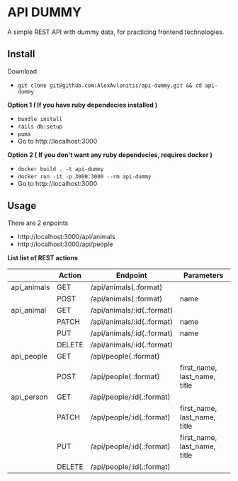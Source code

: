 # API DUMMY
A simple REST API with dummy data, for practicing frontend technologies.

## Install

Download

* `git clone git@github.com:AlexAvlonitis/api-dummy.git && cd api-dummy`

**Option 1 ( If you have ruby dependecies installed )**

* `bundle install`
* `rails db:setup`
* `puma`
* Go to http://localhost:3000

**Option 2 ( If you don't want any ruby dependecies, requires docker )**

* `docker build . -t api-dummy`
* `docker run -it -p 3000:3000 --rm api-dummy`
* Go to http://localhost:3000

## Usage

There are 2 enpoints

* http://localhost:3000/api/animals
* http://localhost:3000/api/people

**List list of REST actions**

|             | Action | Endpoint                   | Parameters                          |
|-------------|--------|----------------------------|-------------------------------------|
| api_animals | GET    | /api/animals(.:format)     |                                     |
|             | POST   | /api/animals(.:format)     | name                                |
| api_animal  | GET    | /api/animals/:id(.:format) |                                     |
|             | PATCH  | /api/animals/:id(.:format) | name                                |
|             | PUT    | /api/animals/:id(.:format) | name                                |
|             | DELETE | /api/animals/:id(.:format) |                                     |
| api_people  | GET    | /api/people(.:format)      |                                     |
|             | POST   | /api/people(.:format)      | first_name, last_name, title        |
| api_person  | GET    | /api/people/:id(.:format)  |                                     |
|             | PATCH  | /api/people/:id(.:format)  | first_name, last_name, title        |
|             | PUT    | /api/people/:id(.:format)  | first_name, last_name, title        |
|             | DELETE | /api/people/:id(.:format)  |                                     |
